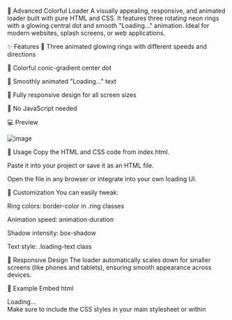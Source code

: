🎨 Advanced Colorful Loader
A visually appealing, responsive, and animated loader built with pure HTML and CSS. It features three rotating neon rings with a glowing central dot and smooth "Loading..." animation. Ideal for modern websites, splash screens, or web applications.

✨ Features
🔄 Three animated glowing rings with different speeds and directions

🌈 Colorful conic-gradient center dot

💬 Smoothly animated "Loading..." text

📱 Fully responsive design for all screen sizes

🚫 No JavaScript needed

💻 Preview

![image](https://github.com/user-attachments/assets/a1e481d2-2a91-4847-905e-993b3288759a)


📁 Usage
Copy the HTML and CSS code from index.html.

Paste it into your project or save it as an HTML file.

Open the file in any browser or integrate into your own loading UI.

🔧 Customization
You can easily tweak:

Ring colors: border-color in .ring classes

Animation speed: animation-duration

Shadow intensity: box-shadow

Text style: .loading-text class

📱 Responsive Design
The loader automatically scales down for smaller screens (like phones and tablets), ensuring smooth appearance across devices.

📌 Example Embed
html

<!-- Embed the loader anywhere in your webpage -->
<div class="loader">
  <div class="ring one"></div>
  <div class="ring two"></div>
  <div class="ring three"></div>
  <div class="center-dot"></div>
  <div class="loading-text">Loading...</div>
</div>
Make sure to include the CSS styles in your main stylesheet or within <style> tags.

